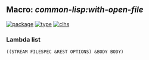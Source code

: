 ## Macro: ***common-lisp:with-open-file***
[![package](https://img.shields.io/badge/Package-COMMON--LISP-5f9ea0.svg?style=social&colorA=999999)](../) [![type](https://img.shields.io/badge/Type-Macro-5f9ea0.svg?style=social&colorA=999999)](../#macro) [![clhs](https://img.shields.io/badge/CLHS-WITH--OPEN--FILE-5f9ea0.svg?style=social&colorA=999999)](http://www.lispworks.com/documentation/HyperSpec/Body/m_w_open.htm) 
### Lambda list
```
((STREAM FILESPEC &REST OPTIONS) &BODY BODY)
```
